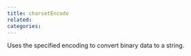 ```yaml
---
title: charsetEncode
related:
categories:
---
```


Uses the specified encoding to convert binary data to a string.